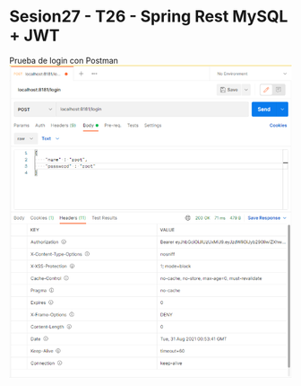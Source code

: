 # Sesion27 - T26 - Spring Rest MySQL + JWT

Prueba de login con Postman\
![Prueba de login con Postman](https://github.com/sergiogh7/sesion27-t26-spring-rest-mysql-y-jwt/blob/main/pruebaLoginToken.PNG?raw=true)
